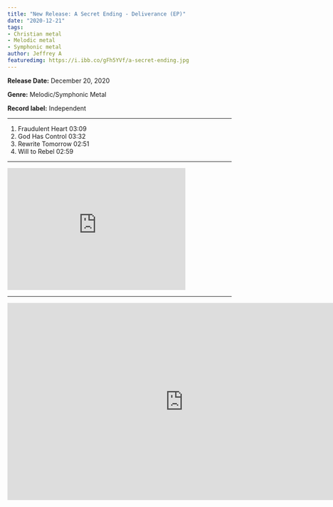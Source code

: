 ```yaml
---
title: "New Release: A Secret Ending - Deliverance (EP)"
date: "2020-12-21"
tags:
- Christian metal
- Melodic metal
- Symphonic metal
author: Jeffrey A
featuredimg: https://i.ibb.co/gFh5YVf/a-secret-ending.jpg
---
```


**Release Date:** December 20, 2020

**Genre:** Melodic/Symphonic Metal

**Record label:** Independent

* * *

1. Fraudulent Heart 03:09
2. God Has Control 03:32
3. Rewrite Tomorrow 02:51
4. Will to Rebel 02:59

***

<iframe style="border: 0; width: 400px; height: 274px;" src="https://bandcamp.com/EmbeddedPlayer/album=4127081188/size=large/bgcol=ffffff/linkcol=0687f5/artwork=small/transparent=true/" seamless><a href="https://asecretending.bandcamp.com/album/deliverance-ep">Deliverance [EP] by A Secret Ending</a></iframe>

* * *

<iframe frameborder="0" scrolling="no" marginheight="0" marginwidth="0"width="788.54" height="443" type="text/html" src="https://www.youtube.com/embed/0anWYDd2zGk?autoplay=0&fs=0&iv_load_policy=3&showinfo=0&rel=0&cc_load_policy=0&start=0&end=0&origin=https://youtubeembedcode.com"><div><small><a href="https://youtubeembedcode.com/nl/">youtubeembedcode.com/nl/</a></small></div><div><small><a href="https://www.smartmenus.org/">Ultimate Web traffic</a></small></div></iframe>
